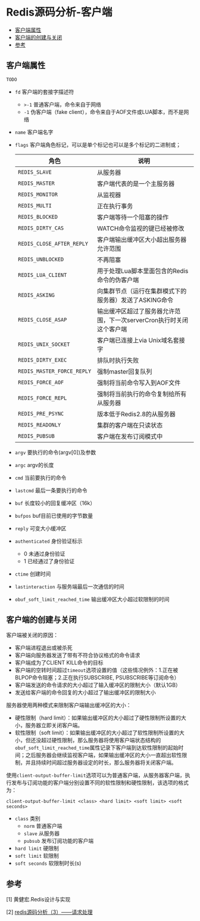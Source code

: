 # Redis源码分析-客户端


<!-- vim-markdown-toc GFM -->

* [客户端属性](#客户端属性)
* [客户端的创建与关闭](#客户端的创建与关闭)
* [参考](#参考)

<!-- vim-markdown-toc -->


## 客户端属性

```c
TODO
```

- `fd` 客户端的套接字描述符
  - `>-1` 普通客户端，命令来自于网络
  - `-1` 伪客户端（fake client），命令来自于AOF文件或LUA脚本，而不是网络
  
- `name` 客户端名字

- `flags` 客户端角色标记，可以是单个标记也可以是多个标记的二进制或；

  | 角色                       | 说明                                                         |
  | -------------------------- | ------------------------------------------------------------ |
  | `REDIS_SLAVE`              | 从服务器                                                     |
  | `REDIS_MASTER`             | 客户端代表的是一个主服务器                                   |
  | `REDIS_MONITOR`            | 从监视器                                                     |
  | `REDIS_MULTI`              | 正在执行事务                                                 |
  | `REDIS_BLOCKED`            | 客户端等待一个阻塞的操作                                     |
  | `REDIS_DIRTY_CAS`          | WATCH命令监视的键已经被修改                                  |
  | `REDIS_CLOSE_AFTER_REPLY`  | 客户端输出缓冲区大小超出服务器允许范围                       |
  | `REDIS_UNBLOCKED`          | 不再阻塞                                                     |
  | `REDIS_LUA_CLIENT`         | 用于处理Lua脚本里面包含的Redis命令的伪客户端                 |
  | `REDIS_ASKING`             | 向集群节点（运行在集群模式下的服务器）发送了ASKING命令       |
  | `REDIS_CLOSE_ASAP`         | 输出缓冲区超过了服务器允许范围，下一次serverCron执行时关闭这个客户端 |
  | `REDIS_UNIX_SOCKET`        | 客户端已连接上via Unix域名套接字                             |
  | `REDIS_DIRTY_EXEC`         | 排队时执行失败                                               |
  | `REDIS_MASTER_FORCE_REPLY` | 强制master回复队列                                           |
  | `REDIS_FORCE_AOF`          | 强制将当前命令写入到AOF文件                                  |
  | `REDIS_FORCE_REPL`         | 强制将当前执行的命令复制给所有从服务器                       |
  | `REDIS_PRE_PSYNC`          | 版本低于Redis2.8的从服务器                                   |
  | `REDIS_READONLY`           | 集群的客户端在只读状态                                       |
  | `REDIS_PUBSUB`             | 客户端在发布订阅模式中                                       |

- `argv` 要执行的命令(argv[0])及参数

- `argc` argv的长度

- `cmd` 当前要执行的命令

- `lastcmd` 最后一条要执行的命令

- `buf` 长度较小的回复缓冲区（16k）

- `bufpos` buf目前已使用的字节数量

- `reply` 可变大小缓冲区

- `authenticated` 身份验证标示
  - 0 未通过身份验证
  - 1 已经通过了身份验证
  
- `ctime` 创建时间

- `lastinteraction` 与服务端最后一次通信的时间

- `obuf_soft_limit_reached_time` 输出缓冲区大小超过软限制的时间



## 客户端的创建与关闭

客户端被关闭的原因：

- 客户端进程退出或被杀死
- 客户端向服务器发送了带有不符合协议格式的命令请求
- 客户端成为了CLIENT KILL命令的目标
- 客户端的空转时间超过`timeout`选项设置的值（这些情况例外：1.正在被BLPOP命令阻塞；2.正在执行SUBSCRIBE, PSUBSCRIBE等订阅命令）
- 客户端发送的命令请求的大小超过了输入缓冲区的限制大小（默认1GB）
- 发送给客户端的命令回复的大小超过了输出缓冲区的限制大小

服务器使用两种模式来限制客户端输出缓冲区的大小：

- 硬性限制（hard limit）：如果输出缓冲区的大小超过了硬性限制所设置的大小，服务器立即关闭客户端。
- 软性限制（soft limit）：如果输出缓冲区的大小超过了软性限制所设置的大小，但还没超过硬性限制，那么服务器将使用客户端状态结构的`obuf_soft_limit_reached_time`属性记录下客户端到达软性限制的起始时间；之后服务器会继续监视客户端，如果输出缓冲区的大小一直超出软性限制，并且持续时间超过服务器设定的时长，那么服务器将关闭客户端。

使用`client-output-buffer-limit`选项可以为普通客户端，从服务器客户端，执行发布与订阅功能的客户端分别设置不同的软性限制和硬性限制，该选项的格式为：

`client-output-buffer-limit <class> <hard limit> <soft limit> <soft seconds>`

- `class` 类别
  - `norm` 普通客户端
  - `slave` 从服务器
  - `pubsub` 发布订阅功能的客户端
- `hard limit` 硬限制
- `soft limit` 软限制
- `soft seconds` 软限制时长(s)



## 参考

[1] 黄健宏.Redis设计与实现

[2] [redis源码分析（3）——请求处理](https://blog.csdn.net/chosen0ne/article/details/43053915?utm_source=blogkpcl14)
